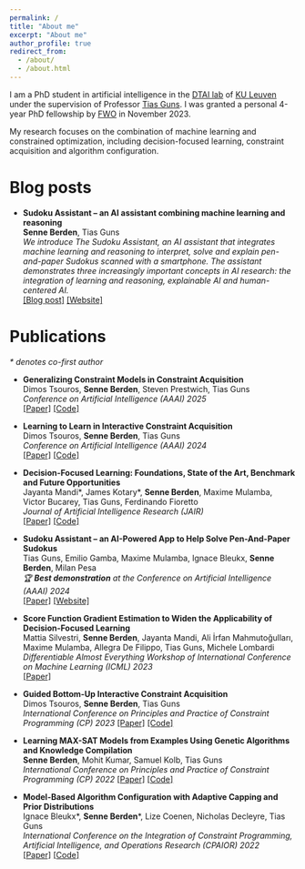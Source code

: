 ```yaml
---
permalink: /
title: "About me"
excerpt: "About me"
author_profile: true
redirect_from: 
  - /about/
  - /about.html
---
```


I am a PhD student in artificial intelligence in the [DTAI lab](https://wms.cs.kuleuven.be/dtai) of [KU Leuven](https://www.kuleuven.be/english/kuleuven/index.html) under the supervision of Professor [Tias Guns](https://people.cs.kuleuven.be/~tias.guns/). I was granted a personal 4-year PhD fellowship by [FWO](https://www.fwo.be/en/) in November 2023. 

My research focuses on the combination of machine learning and constrained optimization, including decision-focused learning, constraint acquisition and algorithm configuration.


Blog posts
======
- **Sudoku Assistant – an AI assistant combining machine learning and reasoning** \
**Senne Berden**, Tias Guns \
*We introduce The Sudoku Assistant, an AI assistant that integrates machine learning and reasoning to interpret, solve and explain pen-and-paper Sudokus scanned with a smartphone. The assistant demonstrates three increasingly important concepts in AI research: the integration of learning and reasoning, explainable AI and human-centered AI.* \
[\[Blog post\]](https://ai.kuleuven.be/stories/post/2023-02-08-sudoku/) [\[Website\]](https://visualsudoku.cs.kuleuven.be/index.html)

Publications
======
*\* denotes co-first author*

- **Generalizing Constraint Models in Constraint Acquisition** \
Dimos Tsouros, **Senne Berden**, Steven Prestwich, Tias Guns \
*Conference on Artificial Intelligence (AAAI) 2025* \
[\[Paper\]](https://arxiv.org/pdf/2412.14950) [\[Code\]](https://github.com/Dimosts/GenConModels)

- **Learning to Learn in Interactive Constraint Acquisition** \
Dimos Tsouros, **Senne Berden**, Tias Guns \
*Conference on Artificial Intelligence (AAAI) 2024* \
[\[Paper\]](https://arxiv.org/pdf/2312.10795.pdf) [\[Code\]](https://github.com/Dimosts/ActiveConLearn)

- **Decision-Focused Learning: Foundations, State of the Art, Benchmark and Future Opportunities** \
Jayanta Mandi\*, James Kotary\*, **Senne Berden**, Maxime Mulamba, Victor Bucarey, Tias Guns, Ferdinando Fioretto \
*Journal of Artificial Intelligence Research (JAIR)* \
[\[Paper\]](https://arxiv.org/abs/2307.13565) [\[Code\]](https://github.com/PredOpt/predopt-benchmarks)

- **Sudoku Assistant – an AI-Powered App to Help Solve Pen-And-Paper Sudokus** \
Tias Guns, Emilio Gamba, Maxime Mulamba, Ignace Bleukx, **Senne Berden**, Milan Pesa \
*🏆 **Best demonstration** at the Conference on Artificial Intelligence (AAAI) 2024* \
[\[Paper\]](https://ojs.aaai.org/index.php/AAAI/article/view/27072) [\[Website\]](https://visualsudoku.cs.kuleuven.be/index.html)

- **Score Function Gradient Estimation to Widen the Applicability of Decision-Focused Learning** \
Mattia Silvestri, **Senne Berden**, Jayanta Mandi, Ali İrfan Mahmutoğulları, Maxime Mulamba, Allegra De Filippo, Tias Guns, Michele Lombardi \
*Differentiable Almost Everything Workshop of International Conference on Machine Learning (ICML) 2023* \
[\[Paper\]](https://arxiv.org/pdf/2307.05213)

- **Guided Bottom-Up Interactive Constraint Acquisition** \
Dimos Tsouros, **Senne Berden**, Tias Guns \
*International Conference on Principles and Practice of Constraint Programming (CP) 2023*
[\[Paper\]](https://drops.dagstuhl.de/storage/00lipics/lipics-vol280-cp2023/LIPIcs.CP.2023.36/LIPIcs.CP.2023.36.pdf) [\[Code\]](https://github.com/Dimosts/ActiveConLearn)

- **Learning MAX-SAT Models from Examples Using Genetic Algorithms and Knowledge Compilation** \
**Senne Berden**, Mohit Kumar, Samuel Kolb, Tias Guns \
*International Conference on Principles and Practice of Constraint Programming (CP) 2022*
[\[Paper\]](https://drops.dagstuhl.de/storage/00lipics/lipics-vol235-cp2022/LIPIcs.CP.2022.8/LIPIcs.CP.2022.8.pdf) [\[Code\]](https://github.com/ML-KULeuven/HASSLE-GEN)

- **Model-Based Algorithm Configuration with Adaptive Capping and Prior Distributions** \
Ignace Bleukx\*, **Senne Berden**\*, Lize Coenen, Nicholas Decleyre, Tias Guns \
*International Conference on the Integration of Constraint Programming, Artificial Intelligence, and Operations Research (CPAIOR) 2022* \
[\[Paper\]](https://link.springer.com/chapter/10.1007/978-3-031-08011-1_6) [\[Code\]](https://github.com/ML-KULeuven/DeCaprio)